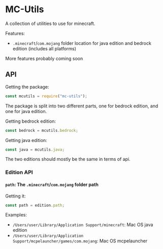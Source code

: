 # MC-Utils

A collection of utilities to use for minecraft.

Features:

-   `.minecraft`/`com.mojang` folder location for java edition and bedrock edition (includes all platforms)

More features probably coming soon

## API

Getting the package:

```js
const mcutils = require("mc-utils");
```

The package is split into two different parts, one for bedrock edition, and one for java edition.

Getting bedrock edition:

```js
const bedrock = mcutils.bedrock;
```

Getting java edition:

```js
const java = mcutils.java;
```

The two editions should mostly be the same in terms of api.

### Edition API

#### `path`: The `.minecraft`/`com.mojang` folder path

Getting it:

```js
const path = edition.path;
```

Examples:

-   `/Users/user/Library/Application Support/minecraft`: Mac OS java edition
-   `/Users/user/Library/Application Support/mcpelauncher/games/com.mojang`: Mac OS mcpelauncher
